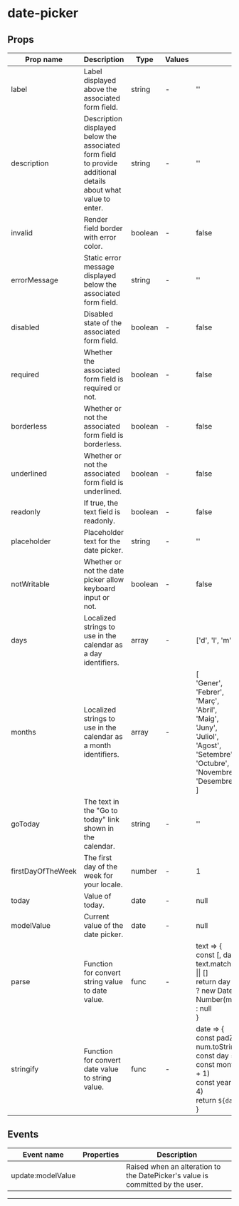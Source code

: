 # date-picker

## Props

| Prop name         | Description                                                                                                    | Type    | Values | Default                                                                                                                                                                                                                                                                  |
| ----------------- | -------------------------------------------------------------------------------------------------------------- | ------- | ------ | ------------------------------------------------------------------------------------------------------------------------------------------------------------------------------------------------------------------------------------------------------------------------ |
| label             | Label displayed above the associated form field.                                                               | string  | -      | ''                                                                                                                                                                                                                                                                       |
| description       | Description displayed below the associated form field to provide additional details about what value to enter. | string  | -      | ''                                                                                                                                                                                                                                                                       |
| invalid           | Render field border with error color.                                                                          | boolean | -      | false                                                                                                                                                                                                                                                                    |
| errorMessage      | Static error message displayed below the associated form field.                                                | string  | -      | ''                                                                                                                                                                                                                                                                       |
| disabled          | Disabled state of the associated form field.                                                                   | boolean | -      | false                                                                                                                                                                                                                                                                    |
| required          | Whether the associated form field is required or not.                                                          | boolean | -      | false                                                                                                                                                                                                                                                                    |
| borderless        | Whether or not the associated form field is borderless.                                                        | boolean | -      | false                                                                                                                                                                                                                                                                    |
| underlined        | Whether or not the associated form field is underlined.                                                        | boolean | -      | false                                                                                                                                                                                                                                                                    |
| readonly          | If true, the text field is readonly.                                                                           | boolean | -      | false                                                                                                                                                                                                                                                                    |
| placeholder       | Placeholder text for the date picker.                                                                          | string  | -      | ''                                                                                                                                                                                                                                                                       |
| notWritable       | Whether or not the date picker allow keyboard input or not.                                                    | boolean | -      | false                                                                                                                                                                                                                                                                    |
| days              | Localized strings to use in the calendar as a day identifiers.                                                 | array   | -      | ['d', 'l', 'm', 'x', 'j', 'v', 's']                                                                                                                                                                                                                                      |
| months            | Localized strings to use in the calendar as a month identifiers.                                               | array   | -      | [<br> 'Gener',<br> 'Febrer',<br> 'Març',<br> 'Abril',<br> 'Maig',<br> 'Juny',<br> 'Juliol',<br> 'Agost',<br> 'Setembre',<br> 'Octubre',<br> 'Novembre',<br> 'Desembre'<br>]                                                                                              |
| goToday           | The text in the "Go to today" link shown in the calendar.                                                      | string  | -      | ''                                                                                                                                                                                                                                                                       |
| firstDayOfTheWeek | The first day of the week for your locale.                                                                     | number  | -      | 1                                                                                                                                                                                                                                                                        |
| today             | Value of today.                                                                                                | date    | -      | null                                                                                                                                                                                                                                                                     |
| modelValue        | Current value of the date picker.                                                                              | date    | -      | null                                                                                                                                                                                                                                                                     |
| parse             | Function for convert string value to date value.                                                               | func    | -      | text => {<br> const [, day, month, year] =<br> text.match(/^(\d{1,2})\/(\d{1,2})\/(\d{4})\$/) \|\| []<br> return day && month && year<br> ? new Date(Number(year), Number(month) - 1, Number(day))<br> : null<br>}                                                       |
| stringify         | Function for convert date value to string value.                                                               | func    | -      | date => {<br> const padZero = (num, length = 2) => num.toString().padStart(length, '0')<br> const day = padZero(date.getDate())<br> const month = padZero(date.getMonth() + 1)<br> const year = padZero(date.getFullYear(), 4)<br> return `${day}/${month}/${year}`<br>} |

## Events

| Event name        | Properties | Description                                                                   |
| ----------------- | ---------- | ----------------------------------------------------------------------------- |
| update:modelValue |            | Raised when an alteration to the DatePicker's value is committed by the user. |

---
